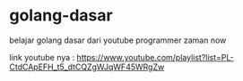 # golang-dasar
belajar golang dasar dari youtube programmer zaman now

link youtube nya :
https://www.youtube.com/playlist?list=PL-CtdCApEFH_t5_dtCQZgWJqWF45WRgZw
